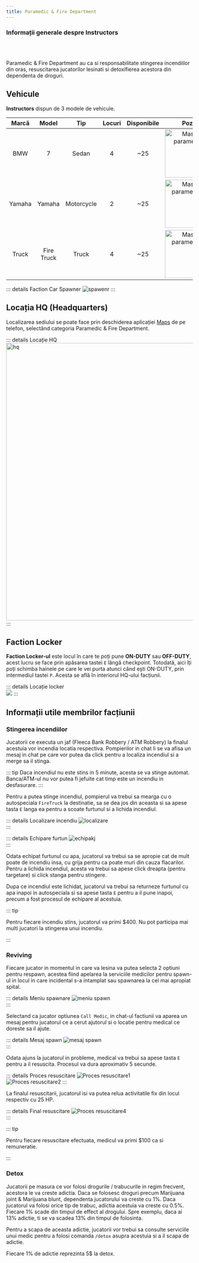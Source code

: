 ```yaml
---
title: Paramedic & Fire Department
---
```


### Informații generale despre Instructors
<br>
<br>

Paramedic & Fire Department au ca si responsabilitate stingerea incendiilor din oras, resuscitarea jucatorilor lesinati si detoxifierea acestora din dependenta de droguri.

## Vehicule

**Instructors** dispun de 3 modele de vehicule.

| Marcă | Model | Tip | Locuri | Disponibile | Poză |
| :-----------: | :-----------: | :-----------: | :-----------: | :-----------: | :-----------: |
| BMW | 7 | Sedan | 4 | ~25 | <Image src = "https://i.imgur.com/WmwHaxD.png" alt="Masina paramedici" width="130px"/>
| Yamaha | Yamaha | Motorcycle | 2 | ~25 | <Image src = "https://i.imgur.com/z4tKs8q.png" alt="Masina paramedici1" width="130px"/>
| Truck | Fire Truck | Truck | 4 | ~25 | <Image src = "https://i.imgur.com/GC1gGdy.png" alt="Masina paramedici2" width="130px"/>

::: details Faction Car Spawner
<Image src= "https://i.imgur.com/nOoGqdr.png" alt="spawenr" />
:::

## Locația HQ (Headquarters)

Localizarea sediului se poate face prin deschiderea aplicației [Maps](../general/phone/applications/maps.md) de pe telefon, selectând categoria Paramedic & Fire Department.

::: details Locație HQ  
<Image src = "https://i.imgur.com/pMHgqE3.png" alt="hq" width="750px" />
:::

## Faction Locker

**Faction Locker-ul** este locul în care te poți pune **ON-DUTY** sau **OFF-DUTY**,  acest lucru se face prin apăsarea tastei `E` lângă checkpoint. Totodată, aici îți poți schimba hainele pe care le vei purta atunci când ești ON-DUTY, prin intermediul tastei `P`. Acesta se află în interiorul HQ-ului facțiunii.

::: details Locație locker  
<Image src = "https://i.imgur.com/zKjPUI6.png" />
:::

## Informații utile membrilor facțiunii

### Stingerea incendiilor

Jucatorii ce executa un jaf (Fleeca Bank Robbery / ATM Robbery) la finalul acestuia vor incendia locatia respectiva. Pompierilor in chat li se va afisa un mesaj in chat pe care vor putea da click pentru a localiza incendiul si a merge sa il stinga. 

::: tip
Daca incendiul nu este stins in 5 minute, acesta se va stinge automat. Banca/ATM-ul nu vor putea fi jefuite cat timp este un incendiu in desfasurare.
:::

Pentru a putea stinge incendiul, pompierul va trebui sa mearga cu o autospeciala `FireTruck` la destinatie, sa se dea jos din aceasta si sa apese tasta `E` langa ea pentru a scoate furtunul si a lichida incendiul.

::: details Localizare incendiu
  <Image src="https://i.imgur.com/EpmBjil.png" alt="localizare" />  
:::  

::: details Echipare furtun
  <Image src="https://i.imgur.com/4kZ0ftd.png" alt="echipakj" />  
:::  

Odata echipat furtunul cu apa, jucatorul va trebui sa se apropie cat de mult poate de incendiu insa, cu grija pentru ca poate muri din cauza flacarilor. Pentru a lichida incendiul, acesta va trebui sa apese click dreapta (pentru targetare) si click stanga pentru stingere.

Dupa ce incendiul este lichidat, jucatorul va trebui sa returneze furtunul cu apa inapoi in autospeciala si sa apese tasta `E` pentru a il pune inapoi, precum a fost procesul de echipare al acestuia.

::: tip

Pentru fiecare incendiu stins, jucatorul va primi $400. Nu pot participa mai multi jucatori la stingerea unui incendiu.

:::

### Reviving 

Fiecare jucator in momentul in care va lesina va putea selecta 2 optiuni pentru respawn, acestea fiind apelarea la serviciile medicilor pentru spawn-ul in locul in care incidental s-a intamplat sau spawnarea la cel mai apropiat spital.

::: details Meniu spawnare
  <Image src="https://i.imgur.com/IIiSBnk.png" alt="meniu spawn" />  
::: 

Selectand ca jucator optiunea `Call Medic`, in chat-ul factiunii va aparea un mesaj pentru jucatorul ce a cerut ajutorul si o locatie pentru medical ce doreste sa il ajute.

::: details Mesaj spawn
  <Image src="https://i.imgur.com/WuxtnqY.png" alt="mesaj spawn" />  
::: 

Odata ajuns la jucatorul in probleme, medical va trebui sa apese tasta `E` pentru a il resuscita. Procesul va dura aproximativ 5 secunde.

::: details Proces resuscitare
  <Image src="https://i.imgur.com/IFDNV4X.png" alt="Proces resuscitare1" />  
  <Image src="https://i.imgur.com/1oVzIL4.png" alt="Proces resuscitare2" /> 
::: 

La finalul resuscitarii, jucatorul isi va putea relua activitatile fix din locul respectiv cu 25 HP. 

::: details Final resuscitare
  <Image src="https://i.imgur.com/P4mDcBT.png" alt="Proces resuscitare4" />  
::: 

::: tip

Pentru fiecare resuscitare efectuata, medicul va primi $100 ca si remuneratie.

:::

### Detox

Jucatorii pe masura ce vor folosi drogurile / trabucurile in regim frecvent, acestora le va creste adictia. Daca se folosesc droguri precum Marijuana joint & Marijuana blunt, dependenta jucatorului va creste cu 1%. Daca jucatorul va folosi orice tip de trabuc, adictia acestuia va creste cu 0.5%. Fiecare 1% scade din timpul de effect al drogului. Spre exemplu, daca ai 13% adictie, ti se va scadea 13% din timpul de folosinta.

Pentru a scapa de aceasta adictie, jucatorii vor trebui sa consulte serviciile unui medic pentru a folosi comanda `/detox` asupra acestuia si a il scapa de adictie. 

Fiecare 1% de adictie reprezinta 5$ la detox.
